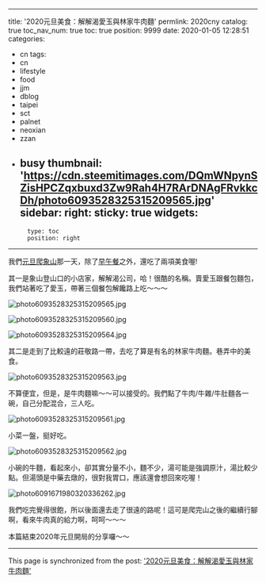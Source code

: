 
---
title: '2020元旦美食：解解渴愛玉與林家牛肉麵'
permlink: 2020cny
catalog: true
toc_nav_num: true
toc: true
position: 9999
date: 2020-01-05 12:28:51
categories:
- cn
tags:
- cn
- lifestyle
- food
- jjm
- dblog
- taipei
- sct
- palnet
- neoxian
- zzan
- busy
thumbnail: 'https://cdn.steemitimages.com/DQmWNpynSZisHPCZqxbuxd3Zw9Rah4H7RArDNAgFRvkkcDh/photo6093528325315209565.jpg'
sidebar:
    right:
        sticky: true
widgets:
    -
        type: toc
        position: right
---


我們[元旦爬象山](https://steemit.com/year2020/@deanliu/a-fresh-start-of-2020-part-ii-climbing-mt-elephant-2020)那一天，除了[早午餐](https://steemit.com/year2020/@deanliu/a-fresh-start-of-2020-the-wooloomooloo-brunch-wooloomooloo-2020)之外，還吃了兩項美食喔!

其一是象山登山口的小店家，解解渴公司，哈！很酷的名稱。賣愛玉跟餐包麵包，我們站著吃了愛玉，帶著三個餐包解饞路上吃～～～

![photo6093528325315209565.jpg](https://cdn.steemitimages.com/DQmWNpynSZisHPCZqxbuxd3Zw9Rah4H7RArDNAgFRvkkcDh/photo6093528325315209565.jpg)

![photo6093528325315209560.jpg](https://cdn.steemitimages.com/DQmQECHLKtzRuKGSAecToKsTYLEb9sM8m1j6M2s4nAf476B/photo6093528325315209560.jpg)

![photo6093528325315209564.jpg](https://cdn.steemitimages.com/DQmatiUZRGc9rgN1c8iqt7phJPKXeJdPJhB2mhDFC6MG8UV/photo6093528325315209564.jpg)

其二是走到了比較遠的莊敬路一帶，去吃了算是有名的林家牛肉麵。巷弄中的美食。

![photo6093528325315209563.jpg](https://cdn.steemitimages.com/DQmezspYKPF8dxEuPvk6FCwgKggnrX89frL3d1UFb3rHAzi/photo6093528325315209563.jpg)

不算便宜，但是，是牛肉麵嘛～～可以接受的。我們點了牛肉/牛雜/牛肚麵各一碗，自己分配混合，三人吃。

![photo6093528325315209561.jpg](https://cdn.steemitimages.com/DQmSxcd3SjZh2duNBZ679Waqv9AP5aTyaQAN539sa3ESj3a/photo6093528325315209561.jpg)

小菜一盤，挺好吃。

![photo6093528325315209562.jpg](https://cdn.steemitimages.com/DQmekZswQSRpkDNT8u7YB4tBHig1zK7KWeTKkRWbmiUSX16/photo6093528325315209562.jpg)

小碗的牛麵，看起來小，卻其實分量不小，麵不少，湯可能是強調原汁，湯比較少點。但湯頭是中藥去燉的，很對我胃口，應該還會想回來吃喔！

![photo6091671980320336262.jpg](https://cdn.steemitimages.com/DQmW75T3EqSbq7D6dt19eRZbBaf6iaXwdFw2DwgJ3EsmvLN/photo6091671980320336262.jpg)

我們吃完覺得很飽，所以後面還去走了很遠的路呢！這可是爬完山之後的繼續行腳啊，看來牛肉真的給力啊，呵呵～～～

本篇結束2020年元旦開局的分享囉～～

- - -

This page is synchronized from the post: ['2020元旦美食：解解渴愛玉與林家牛肉麵'](https://steemit.com/@deanliu/2020cny)
